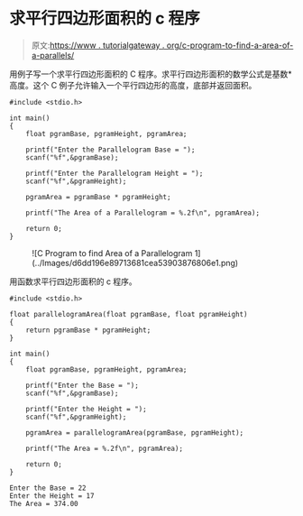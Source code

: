 # 求平行四边形面积的 c 程序

> 原文:[https://www . tutorialgateway . org/c-program-to-find-a-area-of-a-parallels/](https://www.tutorialgateway.org/c-program-to-find-area-of-a-parallelogram/)

用例子写一个求平行四边形面积的 C 程序。求平行四边形面积的数学公式是基数*高度。这个 C 例子允许输入一个平行四边形的高度，底部并返回面积。

```
#include <stdio.h>

int main()
{
    float pgramBase, pgramHeight, pgramArea;

    printf("Enter the Parallelogram Base = ");
    scanf("%f",&pgramBase);

    printf("Enter the Parallelogram Height = ");
    scanf("%f",&pgramHeight);

    pgramArea = pgramBase * pgramHeight;

    printf("The Area of a Parallelogram = %.2f\n", pgramArea); 

    return 0;
}
```

<figure class="wp-block-image size-large">![C Program to find Area of a Parallelogram 1](../Images/d6dd196e89713681cea53903876806e1.png)</figure>

用函数求平行四边形面积的 c 程序。

```
#include <stdio.h>

float parallelogramArea(float pgramBase, float pgramHeight)
{
    return pgramBase * pgramHeight;
}

int main()
{
    float pgramBase, pgramHeight, pgramArea;

    printf("Enter the Base = ");
    scanf("%f",&pgramBase);

    printf("Enter the Height = ");
    scanf("%f",&pgramHeight);

    pgramArea = parallelogramArea(pgramBase, pgramHeight);

    printf("The Area = %.2f\n", pgramArea); 

    return 0;
}
```

```
Enter the Base = 22
Enter the Height = 17
The Area = 374.00
```